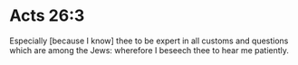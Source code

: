 # Acts 26:3

Especially [because I know] thee to be expert in all customs and questions which are among the Jews: wherefore I beseech thee to hear me patiently.
